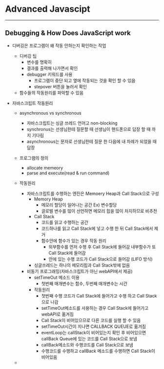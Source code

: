 Advanced Javascipt
==================
<hr/>

## Debugging & How Does JavaScript work
+ 디버깅은 프로그램이 왜 작동 안하는지 확인하는 작업
  - 디버깅 팁
    + 변수를 명확히 
    + 결과를 출력해 나가면서 확인
    + debugger 키워드를 사용
      - 프로그램이 중단 되고 옆에 작동되는 것을 확인 할 수 있음
      - stepover 버튼을 눌러서 확인
  - 함수들의 작동원리를 파악할 수 있음  

+ 자바스크립트 작동원리
  - asynchronous vs synchronous
    + 자바스크립트는 싱글 쓰레드 언어고 non-blocking
    + synchronus는 선생님한테 질문할 때 선생님이 핸드폰으로 답장 할 때 까지 기다림
    + asynchronous는 문자로 선생님한테 질문 한 다음에 내 차례가 되었을 때 답장
  - 프로그램의 정의
    + allocate memeory
    + parse and execute(read & run command)
  - 작동원리
    + 자바스크립트를 수행하는 엔진은 Memoery Heap과 Call Stack으로 구성
      * Memory Heap
        + 메모리 할당이 일어나는 공간 Ex) 변수할당
        + 글로벌 변수를 많이 선언하면 메모리 힙을 많이 차지하므로 비추천
      * Call Stack
        + 코드를 읽고 수행하는 공간
        + 코드하나를 읽고 Call Stack에 넣고 수행 한 뒤 Call Stack에서 제거
        + 함수안에 함수가 있는 경우 작동 원리
            - 외부함수를 먼저 수행 후 Call Stack에 들어감 내부함수가 또 Call Stack에 들어감
            - 안에 있는 수행 코드가 Call Stack으로 들어감 (LIFO 방식)
      * 싱글쓰레드는 하나의 메모리힙과 Call Stack밖에 없음
    
    - 비동기 프로그래밍(자바스크립트가 아닌 webAPI에서 제공)
        + setTimeOut 메소드 이용
          * 첫번째 매개변수는 함수, 두번째 매개변수는 시간
        + 작동원리
          * 첫번째 수행 코드가 Call Stack에 들어가고 수행 하고 Call Stack으로 나감
          * setTimeOut메소드를 사용하는 경우 Call Stack에 들어가고 webAPI로 옮겨짐 
          * Call Stack이 비어있으므로 다른 코드를 실행 할 수 있음
          * setTimeOut시간이 지나면 CALLBACK QUEUE로 옮겨짐 
          * eventLoop는 callStack이 비어있는지 확인 후 비어있으면 callBack Queue에 있는 코드를 Call Stack으로 보냄
          * callBack메소드와 수행코드를 Call Stack으로 보냄
          * 수행코드를 수행하고 callBack 메소드를 수행하면 Call Stack이 비어있음
  -   